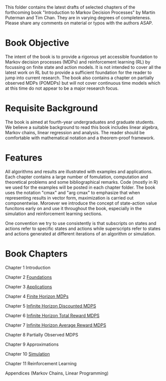 This folder contains the latest drafts of selected chapters of the forthcoming book "Introduction to Markov Decision Processes" by Martin Puterman and Tim Chan. They are in varying degrees of completeness.  Please share any comments on material or typos with the authors ASAP.

# Book Objective 

The intent of the book is to provide a rigorous yet accessible foundation to Markov decision processes (MDPs) and reinforcement learning (RL) by focussing on finite state and action models.  It is not intended to cover all the latest work on RL but to provide a sufficient foundation for the reader to jump into current research.   The book also contains a chapter on partially observed MDPs (POMDPs) but will not cover continuous time models which at this time do not appear to be a major research focus. 

# Requisite Background

The book is aimed at fourth-year undergraduates and graduate students.
We believe a suitable background to read this book includes linear algebra,  Markov chains, linear regression and analysis. 
The reader should be comfortable with mathematical notation and a theorem-proof framework.

# Features

All algorithms and results are illustrated with examples and applications.  Each chapter  contains a large number of fomulation, computation  and theoretical problems and some bibliographical  remarks.  Code (mostly in R) we used for the examples will be posted in each chapter folder. 
The book uses the notation "cmax" and "arg cmax" to emphasize that when representing results in vector form, maximization is carried out componentwise.
Moroever we introduce the concept of state-action value funcitons early on and use it throughout the book, especially in the simulation and reinforcement learning sections.

One convention we try to use consistently is that subscripts on states and actions refer to specific states and actions while superscripts refer to states and actions generated at different iterations of an  algorithm or   simulation.


# Book Chapters

Chapter 1 Introduction

Chapter 2 [Foundations](Chapter-2/Book/)

Chapter 3 [Applications](Chapter-3/Book/)

Chapter 4 [Finite Horizon MDPs](Chapter-4/Book/)

Chapter 5 [Infinite Horizon Discounted MDPS](Chapter-5/Book/)

Chapter 6 [Infinite Horizon Total Reward MDPS](Chapter-6/Book/)

Chapter 7 [Infinite Horizon Average Reward MDPS](Chapter-7/Book/)

Chapter 8 Partially Observed MDPS

Chapter 9 Approximations

Chapter 10 [Simulation](Chapter-10/Book/) 

Chapter 11 Reinforcement Learning

Appendices (Markov Chains, Linear Programming)
